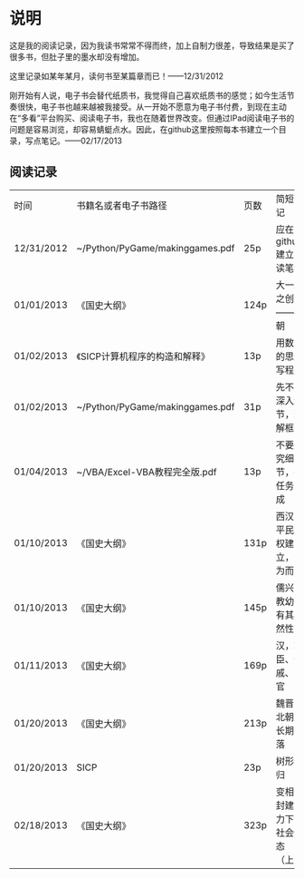 说明
=======

这是我的阅读记录，因为我读书常常不得而终，加上自制力很差，导致结果是买了很多书，但肚子里的墨水却没有增加。

这里记录如某年某月，读何书至某篇章而已！——12/31/2012

刚开始有人说，电子书会替代纸质书，我觉得自己喜欢纸质书的感觉；如今生活节奏很快，电子书也越来越被我接受。从一开始不愿意为电子书付费，到现在主动在“多看”平台购买、阅读电子书，我也在随着世界改变。但通过IPad阅读电子书的问题是容易浏览，却容易蜻蜓点水。因此，在github这里按照每本书建立一个目录，写点笔记。——02/17/2013

## 阅读记录

<table class="table table-bordered table-striped table-condensed">
<tr>
<td>时间</td>
<td>书籍名或者电子书路径</td>
<td>页数</td>
<td>简短笔记</td>
</tr>

<tr>
<td>12/31/2012</td>
<td>~/Python/PyGame/makinggames.pdf</td>
<td>25p</td>
<td>应在github建立阅读笔记</td>
</tr>

<tr>
<td>01/01/2013</td>
<td>《国史大纲》</td>
<td>124p</td>
<td>大一统之创建——秦朝</td>
</tr>

<tr>
<td>01/02/2013</td>
<td>《SICP计算机程序的构造和解释》</td>
<td>13p</td>
<td>用数学的思维写程序</td>
</tr>

<tr>
<td>01/02/2013</td>
<td>~/Python/PyGame/makinggames.pdf</td>
<td>31p</td>
<td>先不要深入细节，理解框架</td>
</tr>

<tr>
<td>01/04/2013</td>
<td>~/VBA/Excel-VBA教程完全版.pdf</td>
<td>13p</td>
<td>不要追究细节，把任务完成</td>
</tr>

<tr>
<td>01/10/2013</td>
<td>《国史大纲》</td>
<td>131p</td>
<td>西汉，平民政权建立，无为而治</td>
</tr>

<tr>
<td>01/10/2013</td>
<td>《国史大纲》</td>
<td>145p</td>
<td>儒兴，教幼，有其必然性</td>
</tr>

<tr>
<td>01/11/2013</td>
<td>《国史大纲》</td>
<td>169p</td>
<td>汉，功臣、外戚、宦官</td>
</tr>

<tr>
<td>01/20/2013</td>
<td>《国史大纲》</td>
<td>213p</td>
<td>魏晋南北朝之长期衰落</td>
</tr>

<tr>
<td>01/20/2013</td>
<td>SICP</td>
<td>23p</td>
<td>树形递归</td>
</tr>

<tr>
<td>02/18/2013</td>
<td>《国史大纲》</td>
<td>323p</td>
<td>变相的封建势力下的社会形态（上）</td>
</tr>

</table>		                                                     
